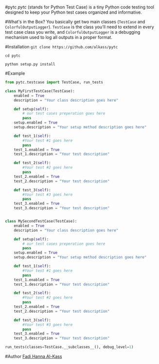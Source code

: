 #pytc
<i>pytc</i> (stands for Python Test Case) is a tiny Python code testing tool designed to keep your Python test cases organized and informative.

#What's in the Box?
You basically get two main classes (`TestCase` and `ColorfulOutputLogger`). `TestCase` is the class you'll need to extend in every test case class you write, and `ColorfulOutputLogger` is a debugging mechanism used to log all outputs in a proper format.

#Installation
`git clone https://github.com/alkass/pytc`

`cd pytc`

`python setup.py install`

#Example
```python
from pytc.testcase import TestCase, run_tests

class MyFirstTestCase(TestCase):
    enabled = True
    description = "Your class description goes here"

    def setup(self):
        # our test cases preperation goes here
        pass
    setup.enabled = True
    setup.description = "Your setup method description goes here"

    def test_1(self):
        #Your test #1 goes here
        pass
    test_1.enabled = True
    test_1.description = "Your test description"

    def test_2(self):
        #Your test #2 goes here
        pass
    test_2.enabled = True
    test_2.description = "Your test description"

    def test_3(self):
        #Your test #3 goes here
        pass
    test_3.enabled = True
    test_3.description = "Your test description"


class MySecondTestCase(TestCase):
    enabled = True
    description = "Your class description goes here"

    def setup(self):
        # our test cases preperation goes here
        pass
    setup.enabled = True
    setup.description = "Your setup method description goes here"

    def test_1(self):
        #Your test #1 goes here
        pass
    test_1.enabled = True
    test_1.description = "Your test description"

    def test_2(self):
        #Your test #2 goes here
        pass
    test_2.enabled = True
    test_2.description = "Your test description"

    def test_3(self):
        #Your test #3 goes here
        pass
    test_3.enabled = True
    test_3.description = "Your test description"

run_tests(classes=TestCase.__subclasses__(), debug_level=1)
```

#Author
[Fadi Hanna Al-Kass](http://github.com/alkass)
